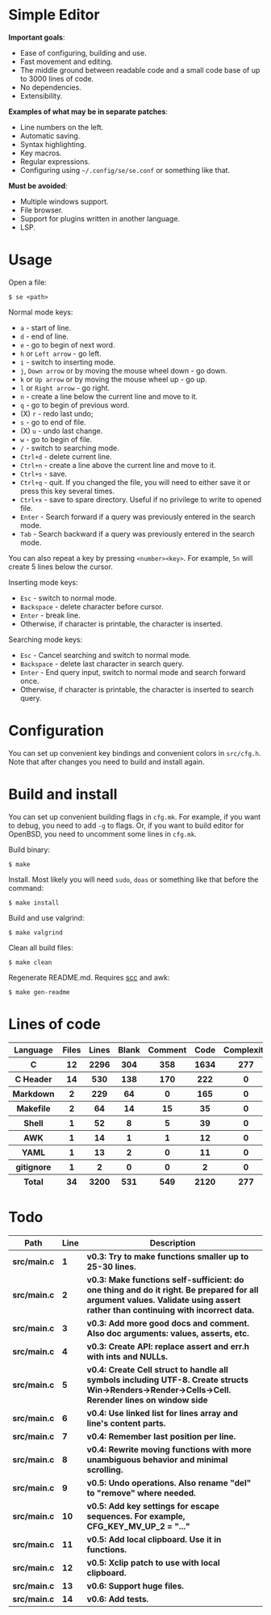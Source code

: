 # Simple Editor

**Important goals**:

- Ease of configuring, building and use.
- Fast movement and editing.
- The middle ground between readable code and a small code base of up to 3000 lines of code.
- No dependencies.
- Extensibility.

**Examples of what may be in separate patches**:

- Line numbers on the left.
- Automatic saving.
- Syntax highlighting.
- Key macros.
- Regular expressions.
- Configuring using `~/.config/se/se.conf` or something like that.

**Must be avoided**:

- Multiple windows support.
- File browser.
- Support for plugins written in another language.
- LSP.

# Usage

Open a file:

```
$ se <path>
```

Normal mode keys:

- `a` - start of line.
- `d` - end of line.
- `e` - go to begin of next word.
- `h` or `Left arrow` - go left.
- `i` - switch to inserting mode.
- `j`, `Down arrow` or by moving the mouse wheel down - go down.
- `k` or `Up arrow` or by moving the mouse wheel up - go up.
- `l` or `Right arrow` - go right.
- `n` - create a line below the current line and move to it.
- `q` - go to begin of previous word.
- (X) `r` - redo last undo;
- `s` - go to end of file.
- (X) `u` - undo last change.
- `w` - go to begin of file.
- `/` - switch to searching mode.
- `Ctrl+d` - delete current line.
- `Ctrl+n` - create a line above the current line and move to it.
- `Ctrl+s` - save.
- `Ctrl+q` - quit. If you changed the file, you will need to either save it or press this key several times.
- `Ctrl+x` - save to spare directory. Useful if no privilege to write to opened file.
- `Enter` - Search forward if a query was previously entered in the search mode.
- `Tab` - Search backward if a query was previously entered in the search mode.

You can also repeat a key by pressing `<number><key>`. For example, `5n` will create 5 lines below the cursor.

Inserting mode keys:

- `Esc` - switch to normal mode.
- `Backspace` - delete character before cursor.
- `Enter` - break line.
- Otherwise, if character is printable, the character is inserted.

Searching mode keys:

- `Esc` - Cancel searching and switch to normal mode.
- `Backspace` - delete last character in search query.
- `Enter` - End query input, switch to normal mode and search forward once.
- Otherwise, if character is printable, the character is inserted to search query.

# Configuration

You can set up convenient key bindings and convenient colors in `src/cfg.h`. Note that after changes you need to build and install again.

# Build and install

You can set up convenient building flags in `cfg.mk`. For example, if you want to debug, you need to add `-g` to flags. Or, if you want to build editor for OpenBSD, you need to uncomment some lines in `cfg.mk`.

Build binary:

```
$ make
```

Install. Most likely you will need `sudo`, `doas` or something like that before the command:

```
$ make install
```

Build and use valgrind:

```
$ make valgrind
```

Clean all build files:

```
$ make clean
```

Regenerate README.md. Requires [scc](https://github.com/boyter/scc) and awk:

```
$ make gen-readme
```


# Lines of code

<table id="scc-table">
	<thead><tr>
		<th>Language</th>
		<th>Files</th>
		<th>Lines</th>
		<th>Blank</th>
		<th>Comment</th>
		<th>Code</th>
		<th>Complexity</th>
		<th>Bytes</th>
	</tr></thead>
	<tbody><tr>
		<th>C</th>
		<th>12</th>
		<th>2296</th>
		<th>304</th>
		<th>358</th>
		<th>1634</th>
		<th>277</th>
		<th>55060</th>
	</tr><tr>
		<th>C Header</th>
		<th>14</th>
		<th>530</th>
		<th>138</th>
		<th>170</th>
		<th>222</th>
		<th>0</th>
		<th>13134</th>
	</tr><tr>
		<th>Markdown</th>
		<th>2</th>
		<th>229</th>
		<th>64</th>
		<th>0</th>
		<th>165</th>
		<th>0</th>
		<th>6056</th>
	</tr><tr>
		<th>Makefile</th>
		<th>2</th>
		<th>64</th>
		<th>14</th>
		<th>15</th>
		<th>35</th>
		<th>0</th>
		<th>1393</th>
	</tr><tr>
		<th>Shell</th>
		<th>1</th>
		<th>52</th>
		<th>8</th>
		<th>5</th>
		<th>39</th>
		<th>0</th>
		<th>1008</th>
	</tr><tr>
		<th>AWK</th>
		<th>1</th>
		<th>14</th>
		<th>1</th>
		<th>1</th>
		<th>12</th>
		<th>0</th>
		<th>220</th>
	</tr><tr>
		<th>YAML</th>
		<th>1</th>
		<th>13</th>
		<th>2</th>
		<th>0</th>
		<th>11</th>
		<th>0</th>
		<th>261</th>
	</tr><tr>
		<th>gitignore</th>
		<th>1</th>
		<th>2</th>
		<th>0</th>
		<th>0</th>
		<th>2</th>
		<th>0</th>
		<th>11</th>
	</tr></tbody>
	<tfoot><tr>
		<th>Total</th>
		<th>34</th>
		<th>3200</th>
		<th>531</th>
		<th>549</th>
		<th>2120</th>
		<th>277</th>
    	<th>77143</th>
	</tr></tfoot>
	</table>

# Todo

|Path|Line|Description|
|-|-|-|
|**src/main.c**|**1**|**v0.3: Try to make functions smaller up to 25-30 lines.**|
|**src/main.c**|**2**|**v0.3: Make functions self-sufficient: do one thing and do it right. Be prepared for all argument values. Validate using assert rather than continuing with incorrect data.**|
|**src/main.c**|**3**|**v0.3: Add more good docs and comment. Also doc arguments: values, asserts, etc.**|
|**src/main.c**|**4**|**v0.3: Create API: replace assert and err.h with ints and NULLs.**|
|**src/main.c**|**5**|**v0.4: Create Cell struct to handle all symbols including UTF-8. Create structs Win->Renders->Render->Cells->Cell. Rerender lines on window side**|
|**src/main.c**|**6**|**v0.4: Use linked list for lines array and line's content parts.**|
|**src/main.c**|**7**|**v0.4: Remember last position per line.**|
|**src/main.c**|**8**|**v0.4: Rewrite moving functions with more unambiguous behavior and minimal scrolling.**|
|**src/main.c**|**9**|**v0.5: Undo operations. Also rename "del" to "remove" where needed.**|
|**src/main.c**|**10**|**v0.5: Add key settings for escape sequences. For example, CFG_KEY_MV_UP_2 = "..."**|
|**src/main.c**|**11**|**v0.5: Add local clipboard. Use it in functions.**|
|**src/main.c**|**12**|**v0.5: Xclip patch to use with local clipboard.**|
|**src/main.c**|**13**|**v0.6: Support huge files.**|
|**src/main.c**|**14**|**v0.6: Add tests.**|
